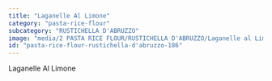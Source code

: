 ```yaml
---
title: "Laganelle Al Limone"
category: "pasta-rice-flour"
subcategory: "RUSTICHELLA D'ABRUZZO"
image: "media/2 PASTA RICE FLOUR/RUSTICHELLA D'ABRUZZO/Laganelle al Limone.png"
id: "pasta-rice-flour-rustichella-d'abruzzo-186"
---
```


Laganelle Al Limone
